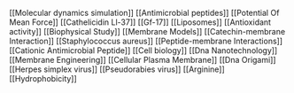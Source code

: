 [[Molecular dynamics simulation]]
[[Antimicrobial peptides]]
[[Potential Of Mean Force]]
[[Cathelicidin Ll-37]]
[[Gf-17]]
[[Liposomes]]
[[Antioxidant activity]]
[[Biophysical Study]]
[[Membrane Models]]
[[Catechin-membrane Interaction]]
[[Staphylococcus aureus]]
[[Peptide-membrane Interactions]]
[[Cationic Antimicrobial Peptide]]
[[Cell biology]]
[[Dna Nanotechnology]]
[[Membrane Engineering]]
[[Cellular Plasma Membrane]]
[[Dna Origami]]
[[Herpes simplex virus]]
[[Pseudorabies virus]]
[[Arginine]]
[[Hydrophobicity]]

